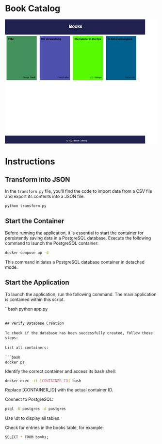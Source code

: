 # Book Catalog
<img src="https://github.com/denisepostl/BookGUI/blob/main/static/screen.png">

# Instructions

## Transform into JSON

In the `transform.py` file, you'll find the code to import data from a CSV file and export its contents into a JSON file.

```bash
python transform.py
```

## Start the Container
Before running the application, it is essential to start the container for persistently saving data in a PostgreSQL database. Execute the following command to launch the PostgreSQL container:

```bash
docker-compose up -d
```
This command initiates a PostgreSQL database container in detached mode.

## Start the Application
To launch the application, run the following command. The main application is contained within this script.

``bash
python app.py
```

## Verify Database Creation

To check if the database has been successfully created, follow these steps:

List all containers:

```bash
docker ps
```

Identify the correct container and access its bash shell:

```bash
docker exec -it [CONTAINER_ID] bash
```
Replace [CONTAINER_ID] with the actual container ID.

Connect to PostgreSQL:
```bash
psql -U postgres -d postgres
```

Use <bold>\dt</bold> to display all tables.

Check for entries in the books table, for example:

```bash
SELECT * FROM books;
```



